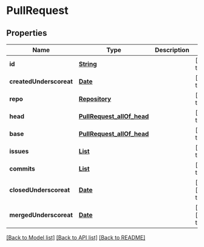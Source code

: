 # PullRequest
## Properties

Name | Type | Description | Notes
------------ | ------------- | ------------- | -------------
**id** | [**String**](string.md) |  | [default to null]
**createdUnderscoreat** | [**Date**](DateTime.md) |  | [default to null]
**repo** | [**Repository**](Repository.md) |  | [default to null]
**head** | [**PullRequest_allOf_head**](PullRequest_allOf_head.md) |  | [default to null]
**base** | [**PullRequest_allOf_head**](PullRequest_allOf_head.md) |  | [default to null]
**issues** | [**List**](Issue.md) |  | [default to null]
**commits** | [**List**](Commit.md) |  | [default to null]
**closedUnderscoreat** | [**Date**](DateTime.md) |  | [optional] [default to null]
**mergedUnderscoreat** | [**Date**](DateTime.md) |  | [optional] [default to null]

[[Back to Model list]](../README.md#documentation-for-models) [[Back to API list]](../README.md#documentation-for-api-endpoints) [[Back to README]](../README.md)

